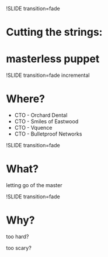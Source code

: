 !SLIDE transition=fade

# Cutting the strings:
# masterless puppet





!SLIDE transition=fade incremental

# Where?

* CTO - Orchard Dental
* CTO - Smiles of Eastwood
* CTO - Vquence
* CTO - Bulletproof Networks



!SLIDE transition=fade

# What?

letting go of the master

!SLIDE transition=fade

# Why?

too hard?

too scary?


